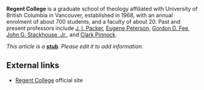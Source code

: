 **Regent College** is a graduate school of theology affiliated with
University of British Columbia in Vancouver, established in 1968,
with an annual enrolment of about 700 students, and a faculty of
about 20. Past and present professors include
[J. I. Packer](J._I._Packer "J. I. Packer"),
[Eugene Peterson](Eugene_Peterson "Eugene Peterson"),
[Gordon D. Fee](Gordon_D._Fee "Gordon D. Fee"),
[John G. Stackhouse, Jr.](John_G._Stackhouse,_Jr. "John G. Stackhouse, Jr."),
and [Clark Pinnock](Clark_Pinnock "Clark Pinnock").

*This article is a **[stub](http://www.theopedia.com/Category:Theopedia_stubs "Category:Theopedia stubs")**. Please edit it to add information.*
## External links

-   [Regent College](http://www.regent-college.edu) official site



